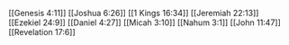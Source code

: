 [[Genesis 4:11]]
[[Joshua 6:26]]
[[1 Kings 16:34]]
[[Jeremiah 22:13]]
[[Ezekiel 24:9]]
[[Daniel 4:27]]
[[Micah 3:10]]
[[Nahum 3:1]]
[[John 11:47]]
[[Revelation 17:6]]
